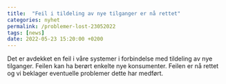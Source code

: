 ```yaml
---
title:  "Feil i tildeling av nye tilganger er nå rettet"
categories: nyhet
permalink: /problemer-lost-23052022
tags: [news]
date: 2022-05-23 15:20:00 +0200
---
```


Det er avdekket en feil i våre systemer i forbindelse med tildeling av nye tilganger. Feilen kan ha berørt enkelte nye konsumenter. Feilen er nå rettet og vi beklager eventuelle problemer dette har medført.
